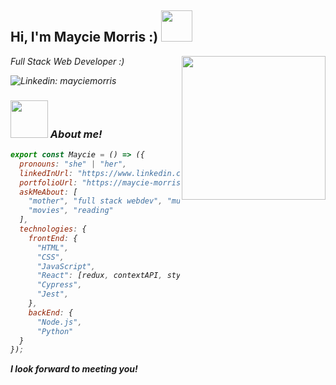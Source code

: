 <p align="center">
<h2> Hi, I'm Maycie Morris :) <img src="https://media.giphy.com/media/2Ygy0khwewLgMSYM0t/giphy.gif" width="50"></h2>
<img align='right' src="https://media.giphy.com/media/AzA3AoYdrm7KRUlutU/giphy.gif" width="230">
<p><em>Full Stack Web Developer :)

![Linkedin: mayciemorris](https://img.shields.io/badge/-mayciemorris-blue?style=flat-square&logo=Linkedin&logoColor=white&link=https://https://www.linkedin.com/in/mayciemorris/)


### <img src="https://media.giphy.com/media/cXRew6iGi0cLZSl76j/giphy.gif" width="60"> About me!

```javascript
export const Maycie = () => ({
  pronouns: "she" | "her",
  linkedInUrl: "https://www.linkedin.com/in/mayciemorris/",
  portfolioUrl: "https://maycie-morris.vercel.app/",
  askMeAbout: [
    "mother", "full stack webdev", "music",
    "movies", "reading"
  ],
  technologies: {
    frontEnd: {
      "HTML",
      "CSS",
      "JavaScript",
      "React": [redux, contextAPI, styled-components, material-ui, bootstrap],
      "Cypress",
      "Jest",
    },
    backEnd: {
      "Node.js",
      "Python"
  }
});
```

<b>I look forward to meeting you!</b>
</p>
